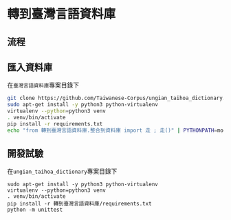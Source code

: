 # 轉到臺灣言語資料庫

## 流程

## 匯入資料庫
在`臺灣言語資料庫`專案目錄下
```bash
git clone https://github.com/Taiwanese-Corpus/ungian_taihoa_dictionary.git
sudo apt-get install -y python3 python-virtualenv
virtualenv --python=python3 venv
. venv/bin/activate
pip install -r requirements.txt
echo "from 轉到臺灣言語資料庫.整合到資料庫 import 走 ; 走()" | PYTHONPATH=moedict-data-twblg python manage.py shell
```

## 開發試驗
在`ungian_taihoa_dictionary`專案目錄下
```
sudo apt-get install -y python3 python-virtualenv
virtualenv --python=python3 venv
. venv/bin/activate
pip install -r 轉到臺灣言語資料庫/requirements.txt
python -m unittest 
```
